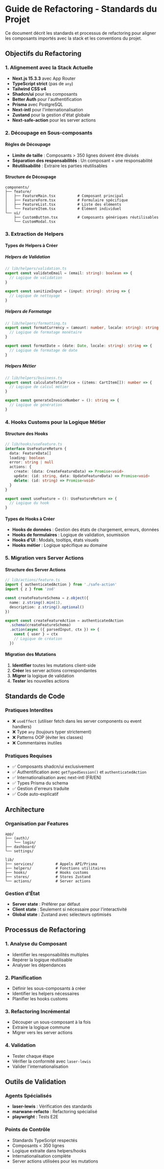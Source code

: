 # Guide de Refactoring - Standards du Projet

Ce document décrit les standards et processus de refactoring pour aligner les composants importés avec la stack et les conventions du projet.

## Objectifs du Refactoring

### 1. Alignement avec la Stack Actuelle
- **Next.js 15.3.3** avec App Router
- **TypeScript strict** (pas de `any`)
- **Tailwind CSS v4**
- **Shadcn/ui** pour les composants
- **Better Auth** pour l'authentification
- **Prisma** avec PostgreSQL
- **Next-intl** pour l'internationalisation
- **Zustand** pour la gestion d'état globale
- **Next-safe-action** pour les server actions

### 2. Découpage en Sous-composants

#### Règles de Découpage
- **Limite de taille** : Composants > 350 lignes doivent être divisés
- **Séparation des responsabilités** : Un composant = une responsabilité
- **Réutilisabilité** : Extraire les parties réutilisables

#### Structure de Découpage
```
components/
├── feature/
│   ├── FeatureMain.tsx          # Composant principal
│   ├── FeatureForm.tsx          # Formulaire spécifique
│   ├── FeatureList.tsx          # Liste des éléments
│   └── FeatureItem.tsx          # Élément individuel
└── ui/
    ├── CustomButton.tsx         # Composants génériques réutilisables
    └── CustomModal.tsx
```

### 3. Extraction de Helpers

#### Types de Helpers à Créer

##### Helpers de Validation
```typescript
// lib/helpers/validation.ts
export const validateEmail = (email: string): boolean => {
  // Logique de validation
}

export const sanitizeInput = (input: string): string => {
  // Logique de nettoyage
}
```

##### Helpers de Formatage
```typescript
// lib/helpers/formatting.ts
export const formatCurrency = (amount: number, locale: string): string => {
  // Logique de formatage monétaire
}

export const formatDate = (date: Date, locale: string): string => {
  // Logique de formatage de date
}
```

##### Helpers Métier
```typescript
// lib/helpers/business.ts
export const calculateTotalPrice = (items: CartItem[]): number => {
  // Logique de calcul métier
}

export const generateInvoiceNumber = (): string => {
  // Logique de génération
}
```

### 4. Hooks Customs pour la Logique Métier

#### Structure des Hooks
```typescript
// lib/hooks/useFeature.ts
interface UseFeatureReturn {
  data: FeatureData[]
  loading: boolean
  error: string | null
  actions: {
    create: (data: CreateFeatureData) => Promise<void>
    update: (id: string, data: UpdateFeatureData) => Promise<void>
    delete: (id: string) => Promise<void>
  }
}

export const useFeature = (): UseFeatureReturn => {
  // Logique du hook
}
```

#### Types de Hooks à Créer
- **Hooks de données** : Gestion des états de chargement, erreurs, données
- **Hooks de formulaires** : Logique de validation, soumission
- **Hooks d'UI** : Modals, tooltips, états visuels
- **Hooks métier** : Logique spécifique au domaine

### 5. Migration vers Server Actions

#### Structure des Server Actions
```typescript
// lib/actions/feature.ts
import { authenticatedAction } from './safe-action'
import { z } from 'zod'

const createFeatureSchema = z.object({
  name: z.string().min(1),
  description: z.string().optional()
})

export const createFeatureAction = authenticatedAction
  .schema(createFeatureSchema)
  .action(async ({ parsedInput, ctx }) => {
    const { user } = ctx
    // Logique de création
  })
```

#### Migration des Mutations
1. **Identifier** toutes les mutations client-side
2. **Créer** les server actions correspondantes
3. **Migrer** la logique de validation
4. **Tester** les nouvelles actions

## Standards de Code

### Pratiques Interdites
- ❌ `useEffect` (utiliser fetch dans les server components ou event handlers)
- ❌ Type `any` (toujours typer strictement)
- ❌ Patterns OOP (éviter les classes)
- ❌ Commentaires inutiles

### Pratiques Requises
- ✅ Composants shadcn/ui exclusivement
- ✅ Authentification avec `getTypedSession()` et `authenticatedAction`
- ✅ Internationalisation avec next-intl (FR/EN)
- ✅ Types Prisma du schema
- ✅ Gestion d'erreurs traduite
- ✅ Code auto-explicatif

## Architecture

### Organisation par Features
```
app/
├── (auth)/
│   └── login/
├── dashboard/
└── settings/

lib/
├── services/          # Appels API/Prisma
├── helpers/           # Fonctions utilitaires
├── hooks/             # Hooks customs
├── stores/            # Stores Zustand
└── actions/           # Server actions
```

### Gestion d'État
- **Server state** : Préférer par défaut
- **Client state** : Seulement si nécessaire pour l'interactivité
- **Global state** : Zustand avec sélecteurs optimisés

## Processus de Refactoring

### 1. Analyse du Composant
- Identifier les responsabilités multiples
- Repérer la logique réutilisable
- Analyser les dépendances

### 2. Planification
- Définir les sous-composants à créer
- Identifier les helpers nécessaires
- Planifier les hooks customs

### 3. Refactoring Incrémental
- Découper un sous-composant à la fois
- Extraire la logique commune
- Migrer vers les server actions

### 4. Validation
- Tester chaque étape
- Vérifier la conformité avec `laser-lewis`
- Valider l'internationalisation

## Outils de Validation

### Agents Spécialisés
- **laser-lewis** : Vérification des standards
- **marwane-refacto** : Refactoring spécialisé
- **playwright** : Tests E2E

### Points de Contrôle
- Standards TypeScript respectés
- Composants < 350 lignes
- Logique extraite dans helpers/hooks
- Internationalisation complète
- Server actions utilisées pour les mutations